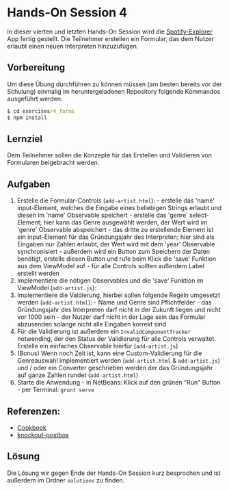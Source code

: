 # Hands-On Session 4

In dieser vierten und letzten Hands-On Session wird die [Spotify-Explorer](https://github.com/enpit/jet-spotify-explorer/) App fertig gestellt.
Die Teilnehmer erstellen ein Formular, das dem Nutzer erlaubt einen neuen Interpreten hinzuzufügen.

## Vorbereitung

Um diese Übung durchführen zu können müssen (am besten bereits vor der Schulung) einmalig im heruntergeladenen Repository folgende Kommandos ausgeführt werden:

``` cmd
$ cd exercises/4_forms
$ npm install
```

## Lernziel

Dem Teilnehmer sollen die Konzepte für das Erstellen und Validieren von Formularen beigebracht werden.

## Aufgaben

  1. Erstelle die Formular-Controls (`add-artist.html`):
    - erstelle das 'name' input-Element, welches die Eingabe eines beliebigen
    Strings erlaubt und diesen im 'name' Observable speichert
    - erstelle das 'genre' select-Element; hier kann das Genre ausgewählt werden, der Wert wird im 'genre' Observable abspeichert
    - das dritte zu erstellende Element ist ein input-Element für das Gründungsjahr des Interpreten; hier sind als Eingaben nur Zahlen erlaubt, der Wert wird mit dem 'year' Observable synchronisiert
    - außerdem wird ein Button zum Speichern der Daten benötigt, erstelle diesen Button und rufe beim Klick die 'save' Funktion aus dem ViewModel auf
    - für alle Controls sollten außerdem Label erstellt werden
  2. Implementiere die nötigen Observables und die 'save' Funktion im ViewModel (`add-artist.js`):
  3. Implementiere die Valdierung, hierbei sollen folgende Regeln umgesetzt werden (`add-artist.html`):
    - Name und Genre sind Pflichtfelder
    - das Gründungsjahr des Interpreten darf nicht in der Zukunft liegen und nicht vor 1000 sein
    - der Nutzer darf nicht in der Lage sein das Formular abzusenden solange nicht alle Eingaben korrekt sind
  4. Für die Validierung ist außerdem ein `InvalidComponentTracker` notwending, der den Status der Validierung für alle Controls verwaltet. Erstelle ein einfaches Observable hierfür (`add-artist.js`)
  5. (Bonus) Wenn noch Zeit ist, kann eine Custom-Validierung für die Genreauswahl implementiert werden (`add-artist.html` & `add-artist.js`) und / oder ein Converter geschrieben werden der das Gründungsjahr auf ganze Zahlen rundet (`add-artist.html`)
  6. Starte die Anwendung
    - in NetBeans: Klick auf den grünen "Run" Button
    - per Terminal: `grunt serve`

## Referenzen:

- [Cookbook](http://www.oracle.com/webfolder/technetwork/jet/jetCookbook.html)
- [knockout-postbox](https://github.com/rniemeyer/knockout-postbox)

## Lösung

Die Lösung wir gegen Ende der Hands-On Session kurz besprochen und ist außerdem im Ordner `solutions` zu finden.
